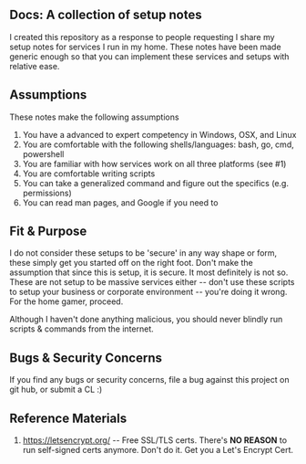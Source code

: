 Docs: A collection of setup notes
---------------------------------
I created this repository as a response to people requesting I share my setup
notes for services I run in my home. These notes have been made generic enough
so that you can implement these services and setups with relative ease.

Assumptions
-----------
These notes make the following assumptions

1. You have a advanced to expert competency in Windows, OSX, and Linux
2. You are comfortable with the following shells/languages: bash, go, cmd, powershell
3. You are familiar with how services work on all three platforms (see #1)
4. You are comfortable writing scripts
5. You can take a generalized command and figure out the specifics
   (e.g. permissions)
6. You can read man pages, and Google if you need to

Fit & Purpose
-------------
I do not consider these setups to be 'secure' in any way shape or form, these
simply get you started off on the right foot. Don't make the assumption that
since this is setup, it is secure. It most definitely is not so. These are not
setup to be massive services either -- don't use these scripts to setup your
business or corporate environment -- you're doing it wrong. For the home gamer,
proceed.

Although I haven't done anything malicious, you should never blindly run
scripts & commands from the internet.

Bugs & Security Concerns
------------------------
If you find any bugs or security concerns, file a bug against this project on
git hub, or submit a CL :)

Reference Materials
-------------------
1. https://letsencrypt.org/ -- Free SSL/TLS certs. There's **NO REASON** to run
   self-signed certs anymore. Don't do it. Get you a Let's Encrypt Cert.
